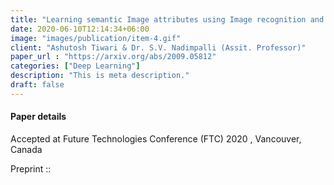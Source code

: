 ```yaml
---
title: "Learning semantic Image attributes using Image recognition and knowledge Graph embeddings"
date: 2020-06-10T12:14:34+06:00
image: "images/publication/item-4.gif"
client: "Ashutosh Tiwari & Dr. S.V. Nadimpalli (Assit. Professor)"
paper_url : "https://arxiv.org/abs/2009.05812"
categories: ["Deep Learning"]
description: "This is meta description."
draft: false
---
```


#### Paper details
Accepted at Future Technologies Conference (FTC) 2020 , Vancouver, Canada

Preprint ::

